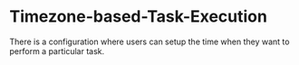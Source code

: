 # Timezone-based-Task-Execution
There is a configuration where users can setup the time when they want to perform a particular task.
